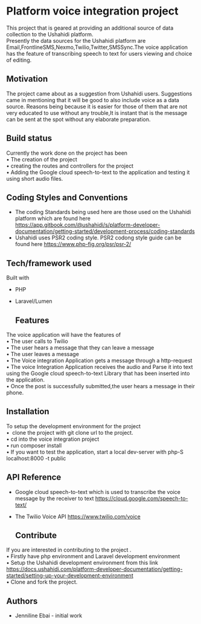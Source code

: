 # Platform voice integration project 

This project that is geared at providing an additional source of data collection to the Ushahidi platform.  
Presently the data sources for the Ushahidi platform are Email,FrontlineSMS,Nexmo,Twilio,Twitter,SMSSync.The voice application has the feature of transcribing speech to text for users viewing and choice of editing. 

## Motivation 
The project came about as a suggestion from Ushahidi users. Suggestions came in mentioning  that it will be good to also include voice as a data source. 
 Reasons being because it is easier for those of them that are not very educated to use without any trouble,It is instant that is the message can be sent at the spot without any elaborate preparation.
 
## Build status 
Currently the work done on the project has been   
    • The creation of the project  
    • creating the routes and controllers for the project  
    • Adding the Google cloud speech-to-text to the application and testing it using short audio files.  
    
 ## Coding Styles and Conventions
* The coding Standards being used here are those used on the  Ushahidi platform which are found here https://app.gitbook.com/@ushahidi/s/platform-developer-documentation/getting-started/development-process/coding-standards   
* Ushahidi uses PSR2 coding style. PSR2 codong style guide can be found here https://www.php-fig.org/psr/psr-2/

 ## Tech/framework used
Built with
* PHP
* Laravel/Lumen

  ## Features
The voice application will have the features of        
    • The user calls to Twilio      
    • The user hears a message that they can leave a message    
    • The user leaves a message     
    • The Voice integration Application gets a message through a http-request      
    • The voice Integration Application receives the audio and Parse it into text using the Google cloud speech-to-text Library that has been inserted into the application.     
    • Once the post is successfully submitted,the user hears a message in their phone.     
    
 ## Installation
To setup the development environment for the project  
    •  clone the project with git clone url to the project.    
    • cd into the voice integration project    
    • run composer install    
    • If you want to test the application, start a local dev-server with php-S localhost:8000 -t public     	

    
    
   ## API Reference
* Google cloud speech-to-text which is used to transcribe the voice message by the receiver to text https://cloud.google.com/speech-to-text/  
* The Twilio Voice API https://www.twilio.com/voice

    ## Contribute
If you are interested in contributing to the project  .     
    • Firstly have php environment and Laravel development environment    
    • Setup the Ushahidi development environment from this link https://docs.ushahidi.com/platform-developer-documentation/getting-started/setting-up-your-development-environment     
    • Clone and  fork the project.
  
  ## Authors
  * Jenniline Ebai - initial work 
  
  
   
      
